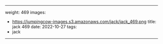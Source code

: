 
---
weight: 469
images:
- https://jumpingcow-images.s3.amazonaws.com/jack/jack_469.png
title: jack 469
date: 2022-10-27
tags:
- jack
---
